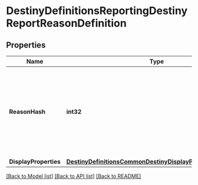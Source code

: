 # DestinyDefinitionsReportingDestinyReportReasonDefinition

## Properties
Name | Type | Description | Notes
------------ | ------------- | ------------- | -------------
**ReasonHash** | **int32** | The identifier for the reason: they are only guaranteed unique under the Category in which they are found. | [optional] 
**DisplayProperties** | [**DestinyDefinitionsCommonDestinyDisplayPropertiesDefinition**](Destiny.Definitions.Common.DestinyDisplayPropertiesDefinition.md) |  | [optional] 

[[Back to Model list]](../README.md#documentation-for-models) [[Back to API list]](../README.md#documentation-for-api-endpoints) [[Back to README]](../README.md)


